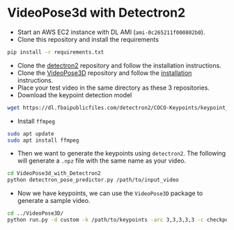 # VideoPose3d with Detectron2

* Start an AWS EC2 instance with DL AMI (`ami-0c265211f000802b0`). 
* Clone this repository and install the requirements
```bash
pip install -r requirements.txt
```
* Clone the [detectron2](https://github.com/BradleyGrantham/detectron2.git) repository 
and follow the installation instructions. 
* Clone the [VideoPose3D](https://github.com/BradleyGrantham/VideoPose3D.git) repository
and follow the [installation](https://github.com/BradleyGrantham/VideoPose3D/blob/master/INFERENCE.md) instructions. 
* Place your test video in the same directory as these 3 repositories.
* Download the keypoint detection model 
```bash
wget https://dl.fbaipublicfiles.com/detectron2/COCO-Keypoints/keypoint_rcnn_X_101_32x8d_FPN_3x/139686956/model_final_5ad38f.pkl
```
* Install `ffmpeg`
```bash
sudo apt update
sudo apt install ffmpeg
```

* Then we want to generate the keypoints using `detectron2`. 
The following will generate a `.npz` file with the same name as your video. 
```bash
cd VideoPose3d_with_Detectron2
python detectron_pose_predictor.py /path/to/input_video
```
* Now we have keypoints, we can use the `VideoPose3D` package to generate a sample
video.
```bash
cd ../VideoPose3D/
python run.py -d custom -k /path/to/keypoints -arc 3,3,3,3,3 -c checkpoint --evaluate pretrained_h36m_detectron_coco.bin --render --viz-subject detectron2 --viz-action custom --viz-camera 0 --viz-video /path/to/input_video --viz-output output.mp4 --viz-size 6
```
